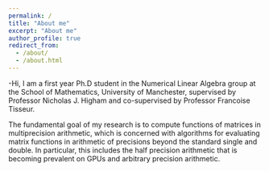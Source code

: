 ```yaml
---
permalink: /
title: "About me"
excerpt: "About me"
author_profile: true
redirect_from: 
  - /about/
  - /about.html
---
```


-Hi, I am a first year Ph.D student in the Numerical Linear Algebra group at the School of Mathematics, University of Manchester, supervised by Professor Nicholas J. Higham and co-supervised by Professor Francoise Tisseur.

The fundamental goal of my research is to compute functions of matrices in multiprecision arithmetic, which is concerned with algorithms for evaluating matrix functions in arithmetic of precisions beyond the standard single and double. In particular, this includes the half precision arithmetic that is becoming prevalent on GPUs and arbitrary precision arithmetic.
